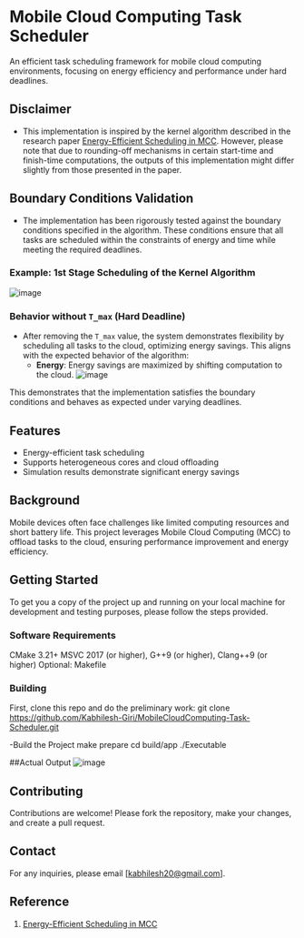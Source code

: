 # Mobile Cloud Computing Task Scheduler
An efficient task scheduling framework for mobile cloud computing environments, focusing on energy efficiency and performance under hard deadlines.

## Disclaimer
- This implementation is inspired by the kernel algorithm described in the research paper [Energy-Efficient Scheduling in MCC](https://ieeexplore.ieee.org/document/6973741). However, please note that due to rounding-off mechanisms in certain start-time and finish-time computations, the outputs of this implementation might differ slightly from those presented in the paper.

## Boundary Conditions Validation
- The implementation has been rigorously tested against the boundary conditions specified in the algorithm. These conditions ensure that all tasks are scheduled within the constraints of energy and time while meeting the required deadlines.

### Example: 1st Stage Scheduling of the Kernel Algorithm
![image](https://github.com/user-attachments/assets/eab7afcd-5577-4fef-9177-4a02224d8436)

### Behavior without `T_max` (Hard Deadline)
- After removing the `T_max` value, the system demonstrates flexibility by scheduling all tasks to the cloud, optimizing energy savings. This aligns with the expected behavior of the algorithm:
  - **Energy**: Energy savings are maximized by shifting computation to the cloud.
![image](https://github.com/user-attachments/assets/b3eae672-bb6b-4afa-b692-99529716fe90)

This demonstrates that the implementation satisfies the boundary conditions and behaves as expected under varying deadlines.

## Features
- Energy-efficient task scheduling
- Supports heterogeneous cores and cloud offloading
- Simulation results demonstrate significant energy savings

## Background
Mobile devices often face challenges like limited computing resources and short battery life. This project leverages Mobile Cloud Computing (MCC) to offload tasks to the cloud, ensuring performance improvement and energy efficiency.

## Getting Started
To get you a copy of the project up and running on your local machine for development and testing purposes, please follow the steps provided.

### Software Requirements
CMake 3.21+
MSVC 2017 (or higher), G++9 (or higher), Clang++9 (or higher)
Optional: Makefile

### Building
First, clone this repo and do the preliminary work:
git clone https://github.com/Kabhilesh-Giri/MobileCloudComputing-Task-Scheduler.git

-Build the Project
make prepare
cd build/app
./Executable

##Actual Output
![image](https://github.com/user-attachments/assets/7bd7a904-9bd3-4c33-adc6-66fc08e860b8)

## Contributing
Contributions are welcome!
Please fork the repository, make your changes, and create a pull request.

## Contact
For any inquiries, please email [kabhilesh20@gmail.com].

## Reference
1. [Energy-Efficient Scheduling in MCC](https://ieeexplore.ieee.org/document/6973741)




